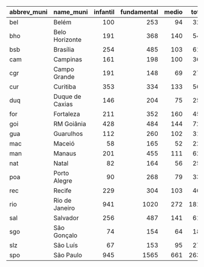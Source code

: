|abbrev_muni |name_muni       | infantil| fundamental| medio| total|
|:-----------|:---------------|--------:|-----------:|-----:|-----:|
|bel         |Belém           |      100|         253|    94|   329|
|bho         |Belo Horizonte  |      191|         368|   140|   544|
|bsb         |Brasília        |      254|         485|   103|   615|
|cam         |Campinas        |      161|         198|   100|   369|
|cgr         |Campo Grande    |      191|         148|    69|   272|
|cur         |Curitiba        |      353|         334|   133|   565|
|duq         |Duque de Caxias |      146|         204|    75|   251|
|for         |Fortaleza       |      211|         352|   160|   453|
|goi         |RM Goiânia      |      428|         484|   144|   728|
|gua         |Guarulhos       |      112|         260|   102|   312|
|mac         |Maceió          |       58|         165|    52|   220|
|man         |Manaus          |      201|         455|   111|   625|
|nat         |Natal           |       82|         164|    56|   258|
|poa         |Porto Alegre    |       90|         268|    79|   337|
|rec         |Recife          |      229|         304|   103|   461|
|rio         |Rio de Janeiro  |      941|        1020|   272|  1811|
|sal         |Salvador        |      256|         487|   141|   618|
|sgo         |São Gonçalo     |       74|         154|    64|   181|
|slz         |São Luís        |       67|         153|    95|   272|
|spo         |São Paulo       |      945|        1565|   661|  2632|

